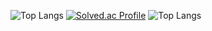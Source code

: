 ![Top Langs](https://github-readme-stats.vercel.app/api/top-langs/?username=yong&layout=compact&theme=highcontrast)
[![Solved.ac Profile](http://mazassumnida.wtf/api/generate_badge?boj=yong664)](https://solved.ac/yong664)
![Top Langs](https://github-readme-stats.vercel.app/api/top-langs/?username=yong&layout=compact&theme=highcontrast)
